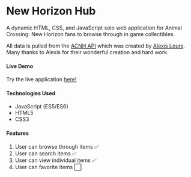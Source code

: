 # New Horizon Hub

A dynamic HTML, CSS, and JavaScript solo web application for Animal Crossing: New Horizon fans to browse through in game collectibles.

All data is pulled from the [ACNH API](http://acnhapi.com/) which was created by [Alexis Lours](https://github.com/alexislours). Many thanks to Alexis for their wonderful creation and hard work. 

#### Live Demo
Try the live application [here!](jimmy-vu.github.io/new-horizon-hub/)


#### Technologies Used
* JavaScript (ES5/ES6)
* HTML5
* CSS3

#### Features
1. User can browse through items :white_check_mark:
2. User can search items :white_check_mark:
3. User can view individual items :white_check_mark:
4. User can favorite items :white_large_square:

